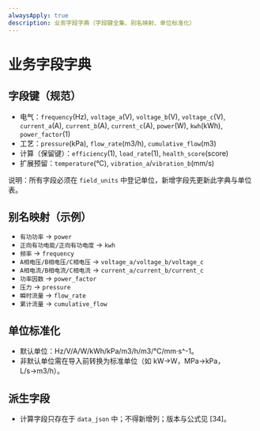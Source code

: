 ```yaml
---
alwaysApply: true
description: 业务字段字典（字段键全集、别名映射、单位标准化）
---
```

# 业务字段字典

## 字段键（规范）
- 电气：`frequency`(Hz), `voltage_a`(V), `voltage_b`(V), `voltage_c`(V), `current_a`(A), `current_b`(A), `current_c`(A), `power`(W), `kwh`(kWh), `power_factor`(1)
- 工艺：`pressure`(kPa), `flow_rate`(m3/h), `cumulative_flow`(m3)
- 计算（保留键）：`efficiency`(1), `load_rate`(1), `health_score`(score)
- 扩展预留：`temperature`(°C), `vibration_a`/`vibration_b`(mm/s)

说明：所有字段必须在 `field_units` 中登记单位，新增字段先更新此字典与单位表。

## 别名映射（示例）
- `有功功率` → `power`
- `正向有功电能/正向有功电度` → `kwh`
- `频率` → `frequency`
- `A相电压/B相电压/C相电压` → `voltage_a/voltage_b/voltage_c`
- `A相电流/B相电流/C相电流` → `current_a/current_b/current_c`
- `功率因数` → `power_factor`
- `压力` → `pressure`
- `瞬时流量` → `flow_rate`
- `累计流量` → `cumulative_flow`

## 单位标准化
- 默认单位：Hz/V/A/W/kWh/kPa/m3/h/m3/°C/mm·s^-1。
- 非默认单位需在导入前转换为标准单位（如 kW→W，MPa→kPa，L/s→m3/h）。

## 派生字段
- 计算字段只存在于 `data_json` 中；不得新增列；版本与公式见 [34]。